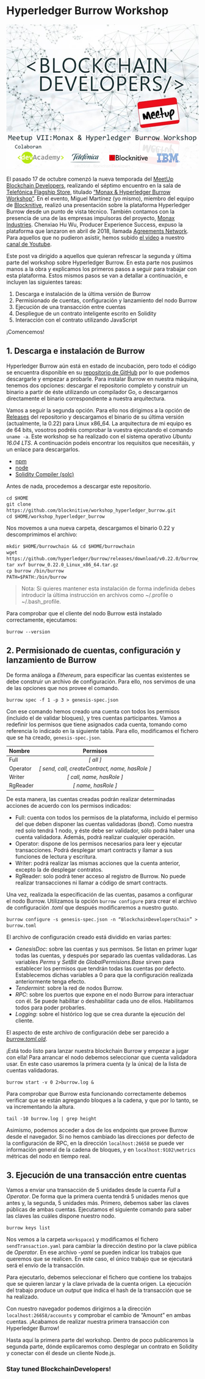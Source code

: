 ﻿# Hyperledger Burrow Workshop

![Meetup-vii-BlockchainDevelopers-HyperledgerBurrow](docs/assets/meetup-vii.jpg)
		
El pasado 17 de octubre comenzó la nueva temporada del [MeetUp Blockchain Developers](https://www.meetup.com/es-ES/Blockchain-for-developers/), realizando el séptimo encuentro en la sala de [Telefónica Flagship Store](http://flagshipstore.telefonica.es/Blockchain-Developers), titulado [“Monax & Hyperledger Burrow Workshop”](https://www.meetup.com/es-ES/Blockchain-for-developers/events/255052672/). En el evento, Miguel Martínez (yo mismo), miembro del equipo de [Blocknitive](https://blocknitive.com/), realizó una presentación sobre la plataforma Hyperledger Burrow desde un punto de vista técnico. También contamos con la presencia de una de las empresas impulsoras del proyecto, [Monax Industries](https://monax.io/). Chenxiao Hu Wu, Producer Experience Success, expuso la plataforma que lanzaron en abril de 2018, llamada [Agreements Network](https://agreements.network/). Para aquellos que no pudieron asistir, hemos subido [el video](https://www.youtube.com/watch?v=4hiiDi3mVno) a nuestro [canal de Youtube](https://www.youtube.com/blocknitive).

                     
Este post va dirigido a aquellos que quieran refrescar la segunda y última parte del workshop sobre Hyperledger Burrow. En esta parte nos pusimos manos a la obra y explicamos los primeros pasos a seguir para trabajar con esta plataforma. Estos mismos pasos se van a detallar a continuación, e incluyen las siguientes tareas:

1. Descarga e instalación de la última versión de Burrow
2. Permisionado de cuentas, configuración y lanzamiento del nodo Burrow
3. Ejecución de una transacción entre cuentas
4. Despliegue de un contrato inteligente escrito en Solidity
5. Interacción con el contrato utilizando JavaScript

¡Comencemos!


## 1. Descarga e instalación de Burrow

Hyperledger Burrow aún está en estado de incubación, pero todo el código se encuentra disponible en su [repositorio de GitHub](https://github.com/hyperledger/burrow) por lo que podemos descargarle y empezar a probarle. Para instalar Burrow en nuestra máquina, tenemos dos opciones: descargar el repositorio completo y construir un binario a partir de éste utilizando un compilador Go, o descargarnos directamente el binario correspondiente a nuestra arquitectura.

Vamos a seguir la segunda opción. Para ello nos dirigimos a la opción de [Releases](ttps://github.com/hyperledger/burrow/releases) del repositorio y descargamos el binario de su última versión (actualmente, la 0.22) para Linux x86_64. La arquitectura de mi equipo es de 64 bits, vosotros podréis comprobar la vuestra ejecutando el comando ```uname -a```. Este workshop se ha realizado con el sistema operativo *Ubuntu 16.04 LTS*. A continuación podeis encontrar los requisitos que necesitáis, y un enlace para descargarlos.

- [npm](https://www.npmjs.com/get-npm)
- [node](https://nodejs.org/es/)
- [Solidity Compiler (solc)](https://solidity.readthedocs.io/en/v0.4.25/installing-solidity.html#binary-packages)

Antes de nada, procedemos a descargar este repositorio.
```
cd $HOME
git clone https://github.com/blocknitive/workshop_hyperledger_burrow.git
cd $HOME/workshop_hyperledger_burrow
```
Nos movemos a una nueva carpeta, descargamos el binario 0.22 y descomprimimos el archivo:
```
mkdir $HOME/burrowchain && cd $HOME/burrowchain
wget https://github.com/hyperledger/burrow/releases/download/v0.22.0/burrow_0.22.0_Linux_x86_64.tar.gz
tar xvf burrow_0.22.0_Linux_x86_64.tar.gz
cp burrow /bin/burrow
PATH=$PATH:/bin/burrow
```

> Nota: Si quieres mantener esta instalación de forma indefinida debes introducir la última instrucción en archivos como ~/.profile o ~/.bash_profile.

Para comprobar que el cliente del nodo Burrow está instalado correctamente, ejecutamos:
```
burrow --version
```

## 2. Permisionado de cuentas, configuración y lanzamiento de Burrow
De forma análoga a *Ethereum*, para especificar las cuentas existentes se debe construir un archivo de configuración. Para ello, nos servimos de una de las opciones que nos provee el comando.
```
burrow spec -f 1 -p 3 > genesis-spec.json
```

Con ese comando hemos creado una cuenta con todos los permisos (incluido el de validar bloques), y tres cuentas participantes. Vamos a redefinir los permisos que tiene asignados cada cuenta, tomando como referencia lo indicado en la siguiente tabla. Para ello, modificamos el fichero que se ha creado, ```genesis-spec.json```.

| **Nombre**    |    **Permisos** |
| :---          |     :---:      |
| Full          |   *[ all ]*                                           |
| Operator      |   *[ send, call, createContract, name, hasRole ]*     |
| Writer        |   *[ call, name, hasRole ]*     |
| RgReader      |   *[ name, hasRole ]*     |

De esta manera, las cuentas creadas podrán realizar determinadas acciones de acuerdo con los permisos indicados:
- Full: cuenta con todos los permisos de la plataforma, incluido el permiso del que deben disponer las cuentas validadoras (*bond*). Como nuestra red solo tendrá 1 nodo, y éste debe ser validador, sólo podrá haber una cuenta validadora. Además, podrá realizar cualquier operación.
- Operator: dispone de los permisos necesarios para leer y ejecutar transacciones. Podrá desplegar smart contracts y llamar a sus funciones de lectura y escritura.
- Writer: podrá realizar las mismas acciones que la cuenta anterior, excepto la de desplegar contratos.
- RgReader: solo podrá tener acceso al registro de Burrow. No puede realizar transacciones ni llamar a código de smart contracts.

Una vez, realizada la especificación de las cuentas, pasamos a configurar el nodo Burrow. Utilizamos la opción ```burrow configure``` para crear el archivo de configuración *.toml* que después modificaremos a nuestro gusto.
```
burrow configure -s genesis-spec.json -n “BlockchainDevelopersChain” > burrow.toml
```

El archivo de configuración creado está dividido en varias partes:
- *GenesisDoc*: sobre las cuentas y sus permisos. Se listan en primer lugar todas las cuentas, y después por separado las cuentas validadoras. Las variables *Perms* y *SetBit* de *GlobalPermisions.Base* sirven para establecer los permisos que tendrán todas las cuentas por defecto. Establecemos dichas variables a 0 para que la configuración realizada anteriormente tenga efecto.
- *Tendermint*: sobre la red de nodos Burrow.
- *RPC*: sobre los puertos que expone en el nodo Burrow para interactuar con él. Se puede habilitar o deshabilitar cada uno de ellos. Habilitamos todos para poder probarles.
- *Logging*: sobre el histórico log que se crea durante la ejecución del cliente.

El aspecto de este archivo de configuración debe ser parecido a [*burrow.toml.old*](https://github.com/blocknitive/workshop_hyperledger_burrow/blob/master/burrow.toml.old).

¡Está todo listo para lanzar nuestra blockchain Burrow y empezar a jugar con ella! Para arrancar el nodo debemos seleccionar que cuenta validadora usar. En este caso usaremos la primera cuenta (y la única) de la lista de cuentas validadoras.
```
burrow start -v 0 2>burrow.log &
```

Para comprobar que Burrow esta funcionando correctamente debemos verificar que se están agregando bloques a la cadena, y que por lo tanto, se va incrementando la altura.
```
tail -10 burrow.log | grep height
```

Asimismo, podemos acceder a dos de los endpoints que provee Burrow desde el navegador. Si no hemos cambiado las direcciones por defecto de la configuración de RPC, en la dirección ```localhost:26658``` se puede ver información general de la cadena de bloques, y en ```localhost:9102\metrics``` métricas del nodo en tiempo real.

## 3. Ejecución de una transacción entre cuentas

Vamos a enviar una transacción de 5 unidades desde la cuenta *Full* a *Operator*. De forma que la primera cuenta tendrá 5 unidades menos que antes y, la segunda, 5 unidades más. Primero, debemos saber las claves públicas de ambas cuentas. Ejecutamos el siguiente comando para saber las claves las cuáles dispone nuestro nodo.
```
burrow keys list
```

Nos vemos a la carpeta ```workspace1``` y modificamos el fichero ```sendTransaction.yaml``` para cambiar la dirección destino por la clave pública de *Operator*. En ese archivo *-yaml* se pueden indicar los trabajos que queremos que se realicen. En este caso, el único trabajo que se ejecutará será el envío de la transacción.

Para ejecutarlo, debemos seleccionar el fichero que contiene los trabajos que se quieren lanzar y la clave privada de la cuenta origen. La ejecución del trabajo produce un *output* que indica el hash de la transacción que se ha realizado.

Con nuestro navegador podemos dirigirnos a la dirección ```localhost:26658/accounts``` y comprobar el cambio de “Amount” en ambas cuentas. ¡Acabamos de realizar nuestra primera transacción con Hyperledger Burrow!

Hasta aquí la primera parte del workshop. Dentro de poco publicaremos la segunda parte, dónde explicaremos como desplegar un contrato en Solidity y conectar con él desde un cliente Node.js.

### Stay tuned BlockchainDevelopers!

